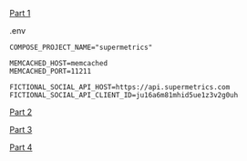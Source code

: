 [Part 1](https://github.com/alex-mtl/supermetrics-assignment/pull/1/files)

.env
```
COMPOSE_PROJECT_NAME="supermetrics"

MEMCACHED_HOST=memcached
MEMCACHED_PORT=11211

FICTIONAL_SOCIAL_API_HOST=https://api.supermetrics.com
FICTIONAL_SOCIAL_API_CLIENT_ID=ju16a6m81mhid5ue1z3v2g0uh
```

[Part 2](https://github.com/alex-mtl/supermetrics-assignment/blob/assignment-part4/Part2.md)

[Part 3](https://github.com/alex-mtl/supermetrics-assignment/blob/assignment-part4/Part3.md)

[Part 4](https://github.com/alex-mtl/supermetrics-assignment/blob/assignment-part4/Part4.md)